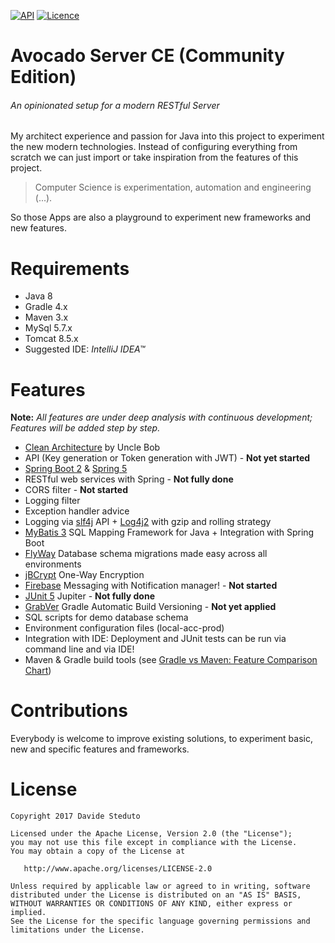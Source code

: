 [![API](https://img.shields.io/badge/SpringBoot2-M3-green.svg?style=flat)](https://github.com/spring-projects/spring-boot/wiki)
[![Licence](https://img.shields.io/badge/Licence-Apache2-blue.svg)](http://www.apache.org/licenses/LICENSE-2.0)

# Avocado Server CE (Community Edition)
###### An opinionated setup for a modern RESTful Server
My architect experience and passion for Java into this project to experiment the new modern technologies.
Instead of configuring everything from scratch we can just import or take inspiration from the features of this project.

> Computer Science is experimentation, automation and engineering (...).

So those Apps are also a playground to experiment new frameworks and new features.

# Requirements
- Java 8
- Gradle 4.x
- Maven 3.x
- MySql 5.7.x
- Tomcat 8.5.x
- Suggested IDE: _IntelliJ IDEA™_

# Features
**Note:** _All features are under deep analysis with continuous development; Features will be added step by step._

- [Clean Architecture](https://8thlight.com/blog/uncle-bob/2012/08/13/the-clean-architecture.html) by Uncle Bob
- API (Key generation or Token generation with JWT) - **Not yet started**
- [Spring Boot 2](https://github.com/spring-projects/spring-boot/wiki) & [Spring 5](https://github.com/spring-projects/spring-framework)
- RESTful web services with Spring - **Not fully done**
- CORS filter - **Not started**
- Logging filter
- Exception handler advice
- Logging via [slf4j](https://www.slf4j.org/) API + [Log4j2](https://logging.apache.org/log4j/2.x/) with gzip and rolling strategy
- [MyBatis 3](http://www.mybatis.org/mybatis-3) SQL Mapping Framework for Java + Integration with Spring Boot
- [FlyWay](https://flywaydb.org/) Database schema migrations made easy across all environments
- [jBCrypt](http://www.mindrot.org/projects/jBCrypt) One-Way Encryption
- [Firebase](https://github.com/firebase/quickstart-android) Messaging with Notification manager! - **Not started**
- [JUnit 5](http://junit.org/junit5/) Jupiter - **Not fully done**
- [GrabVer](https://github.com/davideas/grabver) Gradle Automatic Build Versioning - **Not yet applied**
- SQL scripts for demo database schema
- Environment configuration files (local-acc-prod)
- Integration with IDE: Deployment and JUnit tests can be run via command line and via IDE!
- Maven & Gradle build tools (see [Gradle vs Maven: Feature Comparison Chart](https://gradle.org/maven-vs-gradle/))


# Contributions
Everybody is welcome to improve existing solutions, to experiment basic, new and specific features and frameworks.

# License

    Copyright 2017 Davide Steduto

    Licensed under the Apache License, Version 2.0 (the "License");
    you may not use this file except in compliance with the License.
    You may obtain a copy of the License at

       http://www.apache.org/licenses/LICENSE-2.0

    Unless required by applicable law or agreed to in writing, software
    distributed under the License is distributed on an "AS IS" BASIS,
    WITHOUT WARRANTIES OR CONDITIONS OF ANY KIND, either express or implied.
    See the License for the specific language governing permissions and
    limitations under the License.